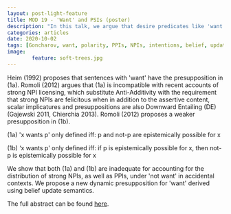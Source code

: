 ```yaml
---
layout: post-light-feature
title: MOD 19 - 'Want' and PSIs (poster)
description: "In this talk, we argue that desire predicates like 'want' have a dynamic presupposition derived using belief revisions. The argument comes from polarity sensitivity phenomena."
categories: articles
date: 2020-10-02
tags: [Goncharov, want, polarity, PPIs, NPIs, intentions, belief, updates, revisions, presupposition]
image: 
        feature: soft-trees.jpg
---
```


Heim (1992) proposes that sentences with 'want' have the presupposition in (1a). Romoli (2012) argues that (1a) is incompatible with recent accounts of strong NPI licensing, which substitute Anti-Additivity with the requirement that strong NPIs are felicitous when in addition to the assertive content, scalar implicatures and presuppositions are also Downward Entailing (DE) (Gajewski 2011, Chierchia 2013). Romoli (2012) proposes a weaker presupposition in (1b).

(1a)
'x wants p' only defined iff:
p and not-p are epistemically possible for x

(1b)
‘x wants p' only defined iff:
if p is epistemically possible for x, then not-p is epistemically possible for x

We show that both (1a) and (1b) are inadequate for accounting for the distribution of strong NPIs, as well as PPIs, under 'not want' in accidental contexts. We propose a new dynamic presupposition for 'want' derived using belief update semantics.
 
 The full abstract can be found [here](/docs/want_and_PSIs-SALT30abstract.pdf).


